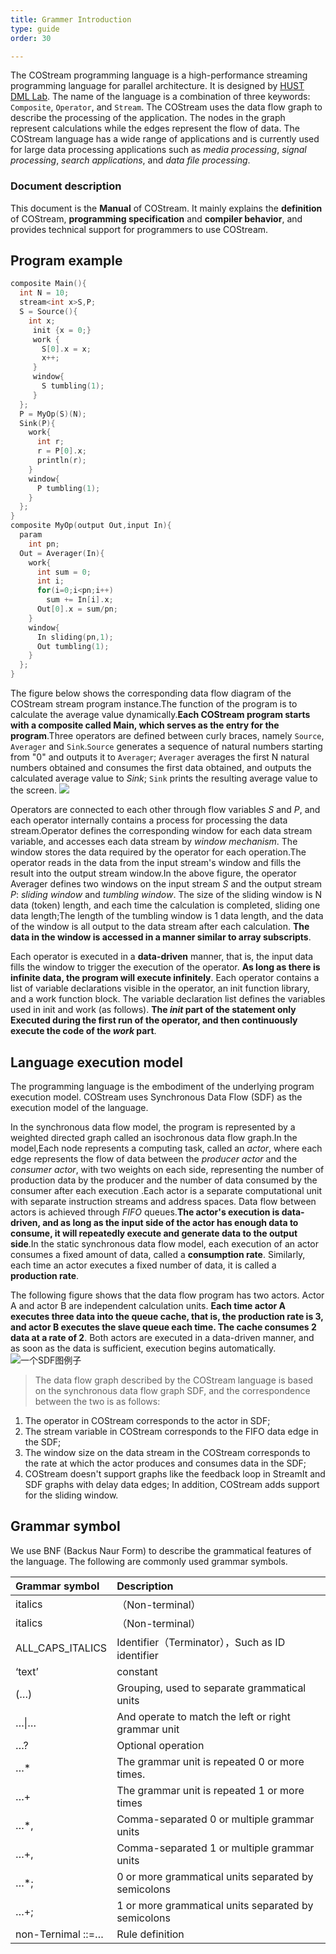 ```yaml
---
title: Grammer Introduction
type: guide
order: 30

---
```



The COStream programming language is a high-performance streaming programming language for parallel architecture. It is designed by [HUST DML Lab](http://media.hust.edu.cn). The name of the language is a combination of three keywords: `Composite`, `Operator`, and `Stream`. The COStream uses the data flow graph to describe the processing of the application. The nodes in the graph represent calculations while the edges represent the flow of data. The COStream language has a wide range of applications and is currently used for large data processing applications such as *media processing*, *signal processing*, *search applications*, and *data file processing*.

### Document description
This document is the **Manual** of COStream. It mainly explains the **definition** of COStream, **programming specification** and **compiler behavior**, and provides technical support for programmers to use COStream.

## Program example

```c
composite Main(){
  int N = 10;
  stream<int x>S,P;
  S = Source(){
    int x;
     init {x = 0;}
     work {
       S[0].x = x;
       x++;
     }
     window{
       S tumbling(1);
     }
  };
  P = MyOp(S)(N);   
  Sink(P){
    work{
      int r;
      r = P[0].x;
      println(r);
    }
    window{
      P tumbling(1);
    }
  };
}
composite MyOp(output Out,input In){
  param
    int pn;
  Out = Averager(In){
    work{
      int sum = 0;
      int i;
      for(i=0;i<pn;i++)
        sum += In[i].x;
      Out[0].x = sum/pn;
    }
    window{
      In sliding(pn,1);
      Out tumbling(1);
    }
  };
}
```
The figure below shows the corresponding data flow diagram of the COStream stream program instance.The function of the program is to calculate the average value dynamically.**Each COStream program starts with a composite called Main, which serves as the entry for the program**.Three operators are defined between curly braces, namely `Source`, `Averager` and `Sink`.`Source` generates a sequence of natural numbers starting from "0" and outputs it to `Averager`; `Averager` averages the first N natural numbers obtained and consumes the first data obtained, and outputs the calculated average value to *Sink*; `Sink` prints the resulting average value to the screen.
![](https://i.loli.net/2018/07/09/5b431f29d0842.png)

Operators are connected to each other through flow variables *S* and *P*, and each operator internally contains a process for processing the data stream.Operator defines the corresponding window for each data stream variable, and accesses each data stream by *window mechanism*. The window stores the data required by the operator for each operation.The operator reads in the data from the input stream's window and fills the result into the output stream window.In the above figure, the operator Averager defines two windows on the input stream *S* and the output stream *P*: *sliding window* and *tumbling window*. The size of the sliding window is N data (token) length, and each time the calculation is completed, sliding one data length;The length of the tumbling window is 1 data length, and the data of the window is all output to the data stream after each calculation. **The data in the window is accessed in a manner similar to array subscripts**.

Each operator is executed in a **data-driven** manner, that is, the input data fills the window to trigger the execution of the operator. **As long as there is infinite data, the program will execute infinitely**. Each operator contains a list of variable declarations visible in the operator, an init function library, and a work function block. The variable declaration list defines the variables used in init and work (as follows). **The *init* part of the statement only Executed during the first run of the operator, and then continuously execute the code of the *work* part**.

## Language execution model

The programming language is the embodiment of the underlying program execution model. COStream uses Synchronous Data Flow (SDF) as the execution model of the language.

In the synchronous data flow model, the program is represented by a weighted directed graph called an isochronous data flow graph.In the model,Each node represents a computing task, called an *actor*, where each edge represents the flow of data between the *producer actor* and the *consumer actor*, with two weights on each side, representing the number of production data by the producer and the number of data consumed by the consumer after each execution .Each actor is a separate computational unit with separate instruction streams and address spaces. Data flow between actors is achieved through *FIFO* queues.**The actor's execution is data-driven, and as long as the input side of the actor has enough data to consume, it will repeatedly execute and generate data to the output side**.In the static synchronous data flow model, each execution of an actor consumes a fixed amount of data, called a **consumption rate**. Similarly, each time an actor executes a fixed number of data, it is called a **production rate**.

The following figure shows that the data flow program has two actors. Actor A and actor B are independent calculation units. **Each time actor A executes three data into the queue cache, that is, the production rate is 3, and actor B executes the slave queue each time. The cache consumes 2 data at a rate of 2**. Both actors are executed in a data-driven manner, and as soon as the data is sufficient, execution begins automatically.
![一个SDF图例子](/img/PART1-1.3.png)

>The data flow graph described by the COStream language is based on the synchronous data flow graph SDF, and the correspondence between the two is as follows:
1. The operator in COStream corresponds to the actor in SDF;
1. The stream variable in COStream corresponds to the FIFO data edge in the SDF;
1. The window size on the data stream in the COStream corresponds to the rate at which the actor produces and consumes data in the SDF;
1. COStream doesn't support graphs like the feedback loop in StreamIt and SDF graphs with delay data edges;
In addition, COStream adds support for the sliding window.

## Grammar symbol

We use BNF (Backus Naur Form) to describe the grammatical features of the language. The following are commonly used grammar symbols.

| Grammar symbol | Description |
| :----- | :----- |
| italics |（Non-terminal）|
| italics			|		（Non-terminal）|
| ALL_CAPS_ITALICS	| Identifier（Terminator），Such as ID identifier |
| ‘text’				|	constant|
| (…)				|	Grouping, used to separate grammatical units |
| …&#124;…				|	And operate to match the left or right grammar unit |
| …?					|	Optional operation |
| …*					| The grammar unit is repeated 0 or more times. |
| …+					| The grammar unit is repeated 1 or more times |
| …*,			|		Comma-separated 0 or multiple grammar units |
| …+,			|		Comma-separated 1 or multiple grammar units |
| …*;			|		0 or more grammatical units separated by semicolons |
| …+;			|		1 or more grammatical units separated by semicolons |
| non-Ternimal ::=…	|	Rule definition |
